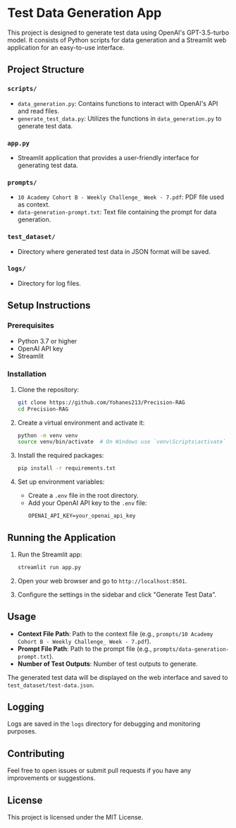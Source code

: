 # Test Data Generation App

This project is designed to generate test data using OpenAI's GPT-3.5-turbo model. It consists of Python scripts for data generation and a Streamlit web application for an easy-to-use interface.

## Project Structure

### `scripts/`
- `data_generation.py`: Contains functions to interact with OpenAI's API and read files.
- `generate_test_data.py`: Utilizes the functions in `data_generation.py` to generate test data.

### `app.py`
- Streamlit application that provides a user-friendly interface for generating test data.

### `prompts/`
- `10 Academy Cohort B - Weekly Challenge_ Week - 7.pdf`: PDF file used as context.
- `data-generation-prompt.txt`: Text file containing the prompt for data generation.

### `test_dataset/`
- Directory where generated test data in JSON format will be saved.

### `logs/`
- Directory for log files.

## Setup Instructions

### Prerequisites

- Python 3.7 or higher
- OpenAI API key
- Streamlit

### Installation

1. Clone the repository:
    ```sh
    git clone https://github.com/Yohanes213/Precision-RAG
    cd Precision-RAG
    ```

2. Create a virtual environment and activate it:
    ```sh
    python -m venv venv
    source venv/bin/activate  # On Windows use `venv\Scripts\activate`
    ```

3. Install the required packages:
    ```sh
    pip install -r requirements.txt
    ```

4. Set up environment variables:
    - Create a `.env` file in the root directory.
    - Add your OpenAI API key to the `.env` file:
        ```
        OPENAI_API_KEY=your_openai_api_key
        ```

## Running the Application

1. Run the Streamlit app:
    ```sh
    streamlit run app.py
    ```

2. Open your web browser and go to `http://localhost:8501`.

3. Configure the settings in the sidebar and click "Generate Test Data".

## Usage

- **Context File Path**: Path to the context file (e.g., `prompts/10 Academy Cohort B - Weekly Challenge_ Week - 7.pdf`).
- **Prompt File Path**: Path to the prompt file (e.g., `prompts/data-generation-prompt.txt`).
- **Number of Test Outputs**: Number of test outputs to generate.

The generated test data will be displayed on the web interface and saved to `test_dataset/test-data.json`.

## Logging

Logs are saved in the `logs` directory for debugging and monitoring purposes.

## Contributing

Feel free to open issues or submit pull requests if you have any improvements or suggestions.

## License

This project is licensed under the MIT License.



